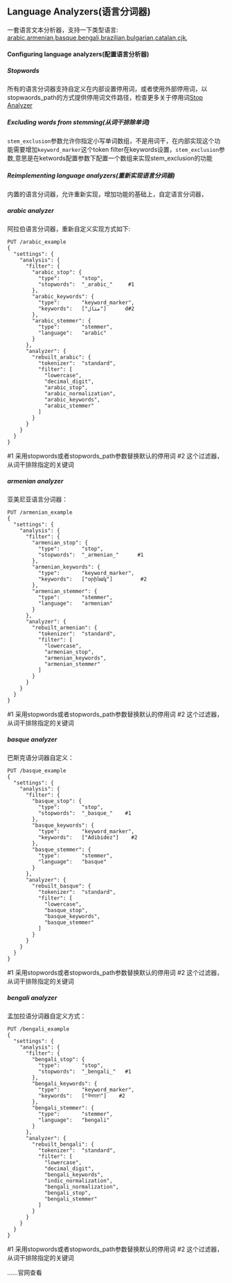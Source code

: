 ## Language Analyzers(语言分词器)
一套语言文本分析器，支持一下类型语言:
[arabic](#arabic),[armenian](#armenian),[basque](#basque),[bengali](#bengali),[brazilian](https://www.elastic.co/guide/en/elasticsearch/reference/current/analysis-lang-analyzer.html#brazilian-analyzer),[bulgarian](https://www.elastic.co/guide/en/elasticsearch/reference/current/analysis-lang-analyzer.html#bulgarian-analyzer),[catalan](https://www.elastic.co/guide/en/elasticsearch/reference/current/analysis-lang-analyzer.html#catalan-analyzer),[cjk](https://www.elastic.co/guide/en/elasticsearch/reference/current/analysis-lang-analyzer.html#cjk-analyzer),

#### Configuring language analyzers(配置语言分析器)
##### Stopwords
所有的语言分词器支持自定义在内部设置停用词，或者使用外部停用词，以stopwaords_path的方式提供停用词文件路径，检查更多关于停用词[Stop Analyzer](https://www.elastic.co/guide/en/elasticsearch/reference/current/analysis-stop-analyzer.html)

##### Excluding words from stemming(从词干排除单词)
```stem_exclusion```参数允许你指定小写单词数组，不是用词干，在内部实现这个功能需要增加```keyword_marker```这个token filter在keywords设置，```stem_exclusion```参数,意思是在ketwords配置参数下配置一个数组来实现stem_exclusion的功能


##### Reimplementing language analyzers(重新实现语言分词器)

内置的语言分词器，允许重新实现，增加功能的基础上，自定语言分词器，


##### <span id="arabic">arabic</span> analyzer
阿拉伯语言分词器，重新自定义实现方式如下:
```
PUT /arabic_example
{
  "settings": {
    "analysis": {
      "filter": {
        "arabic_stop": {
          "type":       "stop",
          "stopwords":  "_arabic_"     #1
        },
        "arabic_keywords": {
          "type":       "keyword_marker",
          "keywords":   ["مثال"]      d#2
        },
        "arabic_stemmer": {
          "type":       "stemmer",
          "language":   "arabic"
        }
      },
      "analyzer": {
        "rebuilt_arabic": {
          "tokenizer":  "standard",
          "filter": [
            "lowercase",
            "decimal_digit",
            "arabic_stop",
            "arabic_normalization",
            "arabic_keywords",
            "arabic_stemmer"
          ]
        }
      }
    }
  }
}
```
\#1 采用stopwords或者stopwords_path参数替换默认的停用词
\#2 这个过滤器，从词干排除指定的关键词
 
 ##### <span id="armenian">armenian analyzer</span>
亚美尼亚语言分词器：
```
PUT /armenian_example
{
  "settings": {
    "analysis": {
      "filter": {
        "armenian_stop": {
          "type":       "stop",
          "stopwords":  "_armenian_"      #1
        },
        "armenian_keywords": {
          "type":       "keyword_marker",
          "keywords":   ["օրինակ"]         #2
        },
        "armenian_stemmer": {
          "type":       "stemmer",
          "language":   "armenian"
        }
      },
      "analyzer": {
        "rebuilt_armenian": {
          "tokenizer":  "standard",
          "filter": [
            "lowercase",
            "armenian_stop",
            "armenian_keywords",
            "armenian_stemmer"
          ]
        }
      }
    }
  }
}
```
\#1 采用stopwords或者stopwords_path参数替换默认的停用词
\#2 这个过滤器，从词干排除指定的关键词

##### <span id="basque">basque analyzer</span>
巴斯克语分词器自定义：
```
PUT /basque_example
{
  "settings": {
    "analysis": {
      "filter": {
        "basque_stop": {
          "type":       "stop",
          "stopwords":  "_basque_"    #1
        },
        "basque_keywords": {
          "type":       "keyword_marker",
          "keywords":   ["Adibidez"]    #2
        },
        "basque_stemmer": {
          "type":       "stemmer",
          "language":   "basque"
        }
      },
      "analyzer": {
        "rebuilt_basque": {
          "tokenizer":  "standard",
          "filter": [
            "lowercase",
            "basque_stop",
            "basque_keywords",
            "basque_stemmer"
          ]
        }
      }
    }
  }
}
```
\#1 采用stopwords或者stopwords_path参数替换默认的停用词
\#2 这个过滤器，从词干排除指定的关键词

##### <span id="bengali">bengali analyzer</span>
孟加拉语分词器自定义方式：
```
PUT /bengali_example
{
  "settings": {
    "analysis": {
      "filter": {
        "bengali_stop": {
          "type":       "stop",
          "stopwords":  "_bengali_"   #1
        },
        "bengali_keywords": {
          "type":       "keyword_marker",
          "keywords":   ["উদাহরণ"]    #2
        },
        "bengali_stemmer": {
          "type":       "stemmer",
          "language":   "bengali"
        }
      },
      "analyzer": {
        "rebuilt_bengali": {
          "tokenizer":  "standard",
          "filter": [
            "lowercase",
            "decimal_digit",
            "bengali_keywords",
            "indic_normalization",
            "bengali_normalization",
            "bengali_stop",
            "bengali_stemmer"
          ]
        }
      }
    }
  }
}
```
\#1 采用stopwords或者stopwords_path参数替换默认的停用词
\#2 这个过滤器，从词干排除指定的关键词

......官网查看


